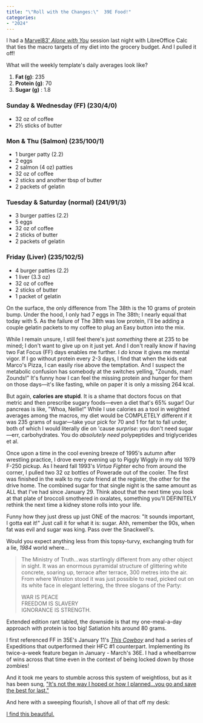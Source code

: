 ```yaml
---
title: "\"Roll with the Changes:\"  39E Food!"
categories:
- "2024"
---  
```


I had a [Marvel83' *Alone with You*](https://music.youtube.com/watch?v=pgiuVfQHNbY) session last night with LibreOffice Calc that ties the macro targets of my diet into the grocery budget.  And I pulled it off!

What will the weekly template's daily averages look like?

1. **Fat (g)**: 235
2. **Protein (g)**: 70
3. **Sugar (g)** : 1.8

### Sunday & Wednesday (FF) (230/4/0)

* 32 oz of coffee
* 2½ sticks of butter

### Mon & Thu (Salmon) (235/100/1)

* 1 burger patty (2.2)
* 2 eggs
* 2 salmon (4 oz) patties
* 32 oz of coffee
* 2 sticks and another tbsp of butter
* 2 packets of gelatin

### Tuesday & Saturday (normal) (241/91/3)

* 3 burger patties (2.2)
* 5 eggs
* 32 oz of coffee
* 2 sticks of butter
* 2 packets of gelatin

### Friday (Liver) (235/102/5)

* 4 burger patties (2.2)
* 1 liver (3.3 oz)
* 32 oz of coffee
* 2 sticks of butter
* 1 packet of gelatin

On the surface, the only difference from The 38th is the 10 grams of protein bump.  Under the hood, I only had 7 eggs in The 38th; I nearly equal that today with 5.  As the failure of The 38th was low protein, I'll be adding a couple gelatin packets to my coffee to plug an Easy button into the mix.

While I remain unsure, I still feel there's just *something* there at 235 to be mined; I don't want to give up on it just yet.  And I don't really know if having two Fat Focus (FF) days enables me further. I *do* know it gives me mental vigor.  If I go without protein every 2-3 days, I find that when the kids eat Marco's Pizza, I can easily rise above the temptation.  And I suspect the metabolic confusion has somebody at the switches yelling, "Zounds, man! Zounds!" It's funny how I can feel the missing protein and hunger for them on those days—it's like fasting, while on paper it is only a missing 264 kcal.  

But again, **calories are stupid**.  It is a shame that doctors focus on that metric and then prescribe sugary foods—even a diet that's 65% sugar!  Our pancreas is like, "Whoa, Nellie!"  While I use calories as a tool in weighted averages among the macros, my diet would be COMPLETELY different if it was 235 grams of sugar—take your pick for 70 and 1 for fat to fall under, both of which I would literally die on 'cause *surprise*:  you don't need sugar—err, carbohydrates.  You do *absolutely need* polypeptides and triglycerides et al.  

Once upon a time in the cool evening breeze of 1995's autumn after wrestling practice, I drove every evening up to Piggly Wiggly in my old 1979 F-250 pickup.  As I heard fall 1993's *Virtua Fighter* echo from around the corner, I pulled two 32 oz bottles of Powerade out of the cooler.  The first was finished in the walk to my cute friend at the register, the other for the drive home. The combined sugar for that single night is the same amount as ALL that I've had since January 29.  Think about that the next time you look at that plate of broccoli smothered in oxalates, something you'll DEFINITELY rethink the next time a kidney stone rolls into your life.

Funny how they just dress up just ONE of the macros: "It sounds important, I gotta eat it!" Just call it for what it is: sugar.  Ahh, remember the 90s, when fat was evil and sugar was king.  Pass over the Snackwell's.  

Would you expect anything less from this topsy-turvy, exchanging truth for a lie, *1984* world where...

> The Ministry of Truth...was startlingly different from any other object in sight. It was an enormous pyramidal structure of glittering white concrete, soaring up, terrace after terrace, 300 metres into the air. From where Winston stood it was just possible to read, picked out on its white face in elegant lettering, the three slogans of the Party: 
>  
> WAR IS PEACE     
FREEDOM IS SLAVERY     
IGNORANCE IS STRENGTH.      

Extended edition rant tabled, the downside is that my one-meal-a-day approach with protein is too big!  Satiation hits around 80 grams.

I first referenced FF in 35E's January 11's [*This Cowboy*](/2024-01-11-this-cowboy/) and had a series of Expeditions that outperformed their HFC #1 counterpart.  Implementing its twice-a-week feature began in January - March's 36E.  I had a wheelbarrow of wins across that time even in the context of being locked down by those zombies!

And it took me years to stumble across this system of weightloss, but as it has been sung, ["It's not the way I hoped or how I planned...you go and save the best for last."](https://music.youtube.com/watch?v=7p3La6O3H8Q)

And here with a sweeping flourish, I shove all of that off my desk:

[I find this beautiful.](https://www.youtube.com/watch?v=kD_UulMeWNg)








